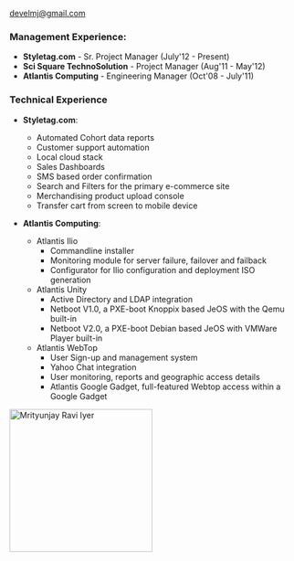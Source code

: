 

[develmj@gmail.com](mailto:develmj@gmail.com)

### Management Experience:
* **Styletag.com** - Sr. Project Manager (July'12 - Present)
* **Sci Square TechnoSolution** - Project Manager (Aug'11 - May'12)
* **Atlantis Computing** - Engineering Manager (Oct'08 - July'11)
  
### Technical Experience
* **Styletag.com**:
  * Automated Cohort data reports
  * Customer support automation
  * Local cloud stack
  * Sales Dashboards
  * SMS based order confirmation
  * Search and Filters for the primary e-commerce site
  * Merchandising product upload console
  * Transfer cart from screen to mobile device

* **Atlantis Computing**:
  * Atlantis Ilio
    * Commandline installer
    * Monitoring module for server failure, failover and failback
    * Configurator for Ilio configuration and deployment ISO generation
  * Atlantis Unity
    * Active Directory and LDAP integration
    * Netboot V1.0, a PXE-boot Knoppix based JeOS with the Qemu built-in
    * Netboot V2.0, a PXE-boot Debian based JeOS with VMWare Player built-in
  * Atlantis WebTop
    * User Sign-up and management system
    * Yahoo Chat integration
    * User monitoring, reports and geographic access details
    * Atlantis Google Gadget, full-featured Webtop access within a Google Gadget

<img src="https://avatars1.githubusercontent.com/u/412554?s=460"
alt="Mrityunjay Ravi Iyer" style="width: 250px;"/>


